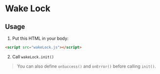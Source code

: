# Wake Lock

## Usage

1. Put this HTML in your body:
```HTML
<script src="wakeLock.js"></script>
```
2. Call `wakeLock.init()`

> You can also define `onSuccess()` and `onError()` before calling `init()`.
